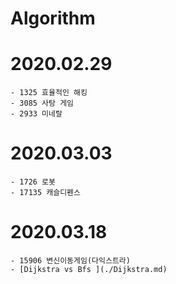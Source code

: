 # Algorithm

# 2020.02.29
	- 1325 효율적인 해킹
	- 3085 사탕 게임
	- 2933 미네랄

# 2020.03.03
	- 1726 로봇
	- 17135 캐슬디펜스

# 2020.03.18
	- 15906 변신이동게임(다익스트라)
	- [Dijkstra vs Bfs ](./Dijkstra.md)
